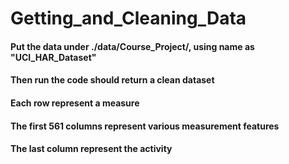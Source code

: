 # Getting_and_Cleaning_Data
#### Put the data under ./data/Course_Project/, using name as "UCI_HAR_Dataset"
#### Then run the code should return a clean dataset
#### Each row represent a measure
#### The first 561 columns represent various measurement features
#### The last column represent the activity
